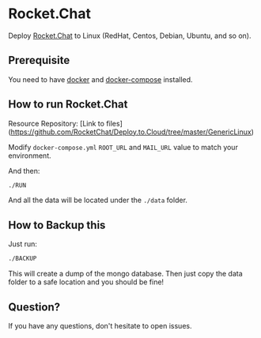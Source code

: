 # Rocket.Chat

Deploy [Rocket.Chat](https://github.com/RocketChat/Rocket.Chat) to Linux (RedHat, Centos, Debian, Ubuntu, and so on).

## Prerequisite

You need to have [docker](https://docs.docker.com/linux/started/) and [docker-compose](http://docs.docker.com/compose/) installed.

## How to run Rocket.Chat
  
Resource Repository: [Link to files] (https://github.com/RocketChat/Deploy.to.Cloud/tree/master/GenericLinux)  
  
Modify `docker-compose.yml` `ROOT_URL` and `MAIL_URL` value to match your environment.

And then:

```bash
./RUN
```

And all the data will be located under the `./data` folder.

## How to Backup this

Just run:

```bash
./BACKUP
```

This will create a dump of the mongo database. Then just copy the data folder to a safe location and you should be fine!

## Question?

If you have any questions, don't hesitate to open issues.


